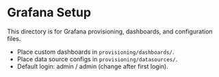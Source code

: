 # Grafana Setup

This directory is for Grafana provisioning, dashboards, and configuration files.

- Place custom dashboards in `provisioning/dashboards/`.
- Place data source configs in `provisioning/datasources/`.
- Default login: admin / admin (change after first login). 
